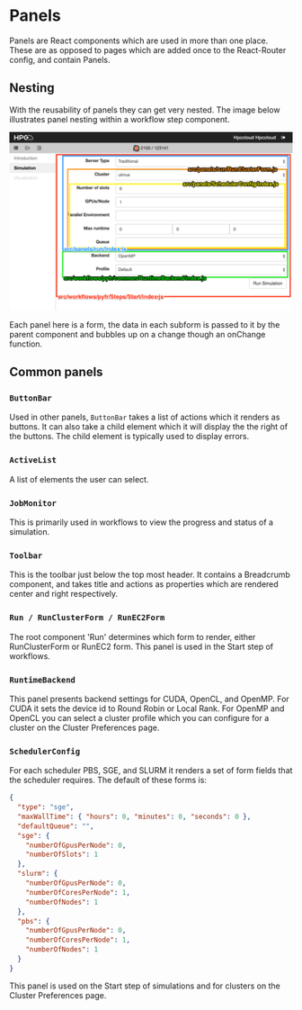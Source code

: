 # Panels

Panels are React components which are used in more than one place. These are as opposed to pages which are added once to the React-Router config, and contain Panels.

## Nesting

With the reusability of panels they can get very nested. The image below illustrates panel nesting within a workflow step component.

![form panels](/development__images/form-panels.png)

Each panel here is a form, the data in each subform is passed to it by the parent component and bubbles up on a change though an onChange function.

## Common panels

### `ButtonBar`

Used in other panels, `ButtonBar` takes a list of actions which it renders as buttons. It can also take a child element which it will display the the right of the buttons. The child element is typically used to display errors.

### `ActiveList`

A list of elements the user can select.

### `JobMonitor`

This is primarily used in workflows to view the progress and status of a simulation.

### `Toolbar`

This is the toolbar just below the top most header. It contains a Breadcrumb component, and takes title and actions as properties which are rendered center and right respectively.

### `Run / RunClusterForm / RunEC2Form`

The root component 'Run' determines which form to render, either RunClusterForm or RunEC2 form. This panel is used in the Start step of workflows.

### `RuntimeBackend`

This panel presents backend settings for CUDA, OpenCL, and OpenMP. For CUDA it sets the device id to Round Robin or Local Rank. For OpenMP and OpenCL you can select a cluster profile which you can configure for a cluster on the Cluster Preferences page.

### `SchedulerConfig`

For each scheduler PBS, SGE, and SLURM it renders a set of form fields that the scheduler requires. The default of these forms is:

```json
{
  "type": "sge",
  "maxWallTime": { "hours": 0, "minutes": 0, "seconds": 0 },
  "defaultQueue": "",
  "sge": {
    "numberOfGpusPerNode": 0,
    "numberOfSlots": 1
  },
  "slurm": {
    "numberOfGpusPerNode": 0,
    "numberOfCoresPerNode": 1,
    "numberOfNodes": 1
  },
  "pbs": {
    "numberOfGpusPerNode": 0,
    "numberOfCoresPerNode": 1,
    "numberOfNodes": 1
  }
}
```

This panel is used on the Start step of simulations and for clusters on the Cluster Preferences page.
